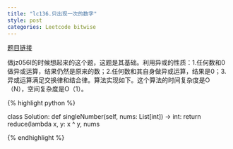 ```yaml
---
title: "lc136.只出现一次的数字"
style: post
categories: Leetcode bitwise
---
```


[题目链接](https://leetcode-cn.com/problems/single-number/)

做jz056I的时候想起来的这个题，这题是其基础。利用异或的性质：1.任何数和0做异或运算，结果仍然是原来的数；2.任何数和其自身做异或运算，结果是0；3.异或运算满足交换律和结合律。算法实现如下。这个算法的时间复杂度是O（N），空间复杂度是O（1）。

{% highlight python %}

class Solution:
    def singleNumber(self, nums: List[int]) -> int:
        return reduce(lambda x, y: x ^ y, nums

{% endhighlight %}


